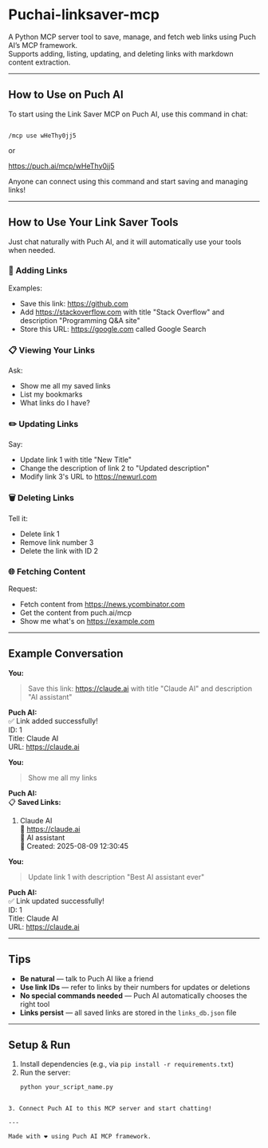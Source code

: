 # Puchai-linksaver-mcp

A Python MCP server tool to save, manage, and fetch web links using Puch AI’s MCP framework.  
Supports adding, listing, updating, and deleting links with markdown content extraction.

---
## How to Use on Puch AI

To start using the Link Saver MCP on Puch AI, use this command in chat:


```

/mcp use wHeThy0jj5

````

or



https://puch.ai/mcp/wHeThy0jj5



Anyone can connect using this command and start saving and managing links!

---

## How to Use Your Link Saver Tools

Just chat naturally with Puch AI, and it will automatically use your tools when needed.

### 🔗 Adding Links  
Examples:  
- Save this link: https://github.com  
- Add https://stackoverflow.com with title "Stack Overflow" and description "Programming Q&A site"  
- Store this URL: https://google.com called Google Search  

### 📋 Viewing Your Links  
Ask:  
- Show me all my saved links  
- List my bookmarks  
- What links do I have?  

### ✏️ Updating Links  
Say:  
- Update link 1 with title "New Title"  
- Change the description of link 2 to "Updated description"  
- Modify link 3's URL to https://newurl.com  

### 🗑️ Deleting Links  
Tell it:  
- Delete link 1  
- Remove link number 3  
- Delete the link with ID 2  

### 🌐 Fetching Content  
Request:  
- Fetch content from https://news.ycombinator.com  
- Get the content from puch.ai/mcp  
- Show me what's on https://example.com  

---

## Example Conversation

**You:**  
> Save this link: https://claude.ai with title "Claude AI" and description "AI assistant"

**Puch AI:**  
✅ Link added successfully!  
ID: 1  
Title: Claude AI  
URL: https://claude.ai  

**You:**  
> Show me all my links

**Puch AI:**  
📋 **Saved Links:**  
1. Claude AI  
   🔗 https://claude.ai  
   📝 AI assistant  
   📅 Created: 2025-08-09 12:30:45  

**You:**  
> Update link 1 with description "Best AI assistant ever"

**Puch AI:**  
✅ Link updated successfully!  
ID: 1  
Title: Claude AI  
URL: https://claude.ai  

---

## Tips

- **Be natural** — talk to Puch AI like a friend  
- **Use link IDs** — refer to links by their numbers for updates or deletions  
- **No special commands needed** — Puch AI automatically chooses the right tool  
- **Links persist** — all saved links are stored in the `links_db.json` file  

---

## Setup & Run

1. Install dependencies (e.g., via `pip install -r requirements.txt`)  
2. Run the server:  
   ```bash
   python your_script_name.py
````

3. Connect Puch AI to this MCP server and start chatting!

---

Made with ❤️ using Puch AI MCP framework.
